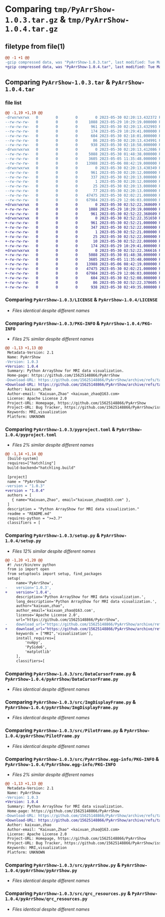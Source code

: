 # Comparing `tmp/PyArrShow-1.0.3.tar.gz` & `tmp/PyArrShow-1.0.4.tar.gz`

## filetype from file(1)

```diff
@@ -1 +1 @@
-gzip compressed data, was "PyArrShow-1.0.3.tar", last modified: Tue May 30 02:20:13 2023, max compression
+gzip compressed data, was "PyArrShow-1.0.4.tar", last modified: Tue May 30 02:52:22 2023, max compression
```

## Comparing `PyArrShow-1.0.3.tar` & `PyArrShow-1.0.4.tar`

### file list

```diff
@@ -1,19 +1,19 @@
-drwxrwxrwx   0        0        0        0 2023-05-30 02:20:13.432372 PyArrShow-1.0.3/
--rw-rw-rw-   0        0        0     1088 2023-05-29 10:29:19.000000 PyArrShow-1.0.3/LICENSE
--rw-rw-rw-   0        0        0      961 2023-05-30 02:20:13.432993 PyArrShow-1.0.3/PKG-INFO
--rw-rw-rw-   0        0        0      174 2023-05-29 10:29:41.000000 PyArrShow-1.0.3/README.md
--rw-rw-rw-   0        0        0      604 2023-05-30 02:18:01.000000 PyArrShow-1.0.3/pyproject.toml
--rw-rw-rw-   0        0        0       86 2023-05-30 02:20:13.434991 PyArrShow-1.0.3/setup.cfg
--rw-rw-rw-   0        0        0      938 2023-05-30 02:18:58.000000 PyArrShow-1.0.3/setup.py
-drwxrwxrwx   0        0        0        0 2023-05-30 02:20:13.412086 PyArrShow-1.0.3/src/
--rw-rw-rw-   0        0        0     5088 2023-05-30 01:48:38.000000 PyArrShow-1.0.3/src/DataCursorFrame.py
--rw-rw-rw-   0        0        0     3605 2023-05-05 11:35:48.000000 PyArrShow-1.0.3/src/ImgDisplayFrame.py
--rw-rw-rw-   0        0        0    13988 2023-05-06 08:42:19.000000 PyArrShow-1.0.3/src/PilotFrame.py
-drwxrwxrwx   0        0        0        0 2023-05-30 02:20:13.430349 PyArrShow-1.0.3/src/PyArrShow.egg-info/
--rw-rw-rw-   0        0        0      961 2023-05-30 02:20:12.000000 PyArrShow-1.0.3/src/PyArrShow.egg-info/PKG-INFO
--rw-rw-rw-   0        0        0      337 2023-05-30 02:20:13.000000 PyArrShow-1.0.3/src/PyArrShow.egg-info/SOURCES.txt
--rw-rw-rw-   0        0        0        1 2023-05-30 02:20:12.000000 PyArrShow-1.0.3/src/PyArrShow.egg-info/dependency_links.txt
--rw-rw-rw-   0        0        0       25 2023-05-30 02:20:13.000000 PyArrShow-1.0.3/src/PyArrShow.egg-info/requires.txt
--rw-rw-rw-   0        0        0       77 2023-05-30 02:20:13.000000 PyArrShow-1.0.3/src/PyArrShow.egg-info/top_level.txt
--rw-rw-rw-   0        0        0    47475 2023-05-30 02:02:21.000000 PyArrShow-1.0.3/src/pyArrShow.py
--rw-rw-rw-   0        0        0    67984 2023-05-29 12:06:03.000000 PyArrShow-1.0.3/src/qrc_resources.py
+drwxrwxrwx   0        0        0        0 2023-05-30 02:52:22.368609 PyArrShow-1.0.4/
+-rw-rw-rw-   0        0        0     1088 2023-05-29 10:29:19.000000 PyArrShow-1.0.4/LICENSE
+-rw-rw-rw-   0        0        0      961 2023-05-30 02:52:22.368609 PyArrShow-1.0.4/PKG-INFO
+drwxrwxrwx   0        0        0        0 2023-05-30 02:52:22.351650 PyArrShow-1.0.4/PyArrShow.egg-info/
+-rw-rw-rw-   0        0        0      961 2023-05-30 02:52:21.000000 PyArrShow-1.0.4/PyArrShow.egg-info/PKG-INFO
+-rw-rw-rw-   0        0        0      347 2023-05-30 02:52:22.000000 PyArrShow-1.0.4/PyArrShow.egg-info/SOURCES.txt
+-rw-rw-rw-   0        0        0        1 2023-05-30 02:52:21.000000 PyArrShow-1.0.4/PyArrShow.egg-info/dependency_links.txt
+-rw-rw-rw-   0        0        0       25 2023-05-30 02:52:22.000000 PyArrShow-1.0.4/PyArrShow.egg-info/requires.txt
+-rw-rw-rw-   0        0        0       10 2023-05-30 02:52:22.000000 PyArrShow-1.0.4/PyArrShow.egg-info/top_level.txt
+-rw-rw-rw-   0        0        0      174 2023-05-29 10:29:41.000000 PyArrShow-1.0.4/README.md
+drwxrwxrwx   0        0        0        0 2023-05-30 02:52:22.366616 PyArrShow-1.0.4/pyArrShow/
+-rw-rw-rw-   0        0        0     5088 2023-05-30 01:48:38.000000 PyArrShow-1.0.4/pyArrShow/DataCursorFrame.py
+-rw-rw-rw-   0        0        0     3605 2023-05-05 11:35:48.000000 PyArrShow-1.0.4/pyArrShow/ImgDisplayFrame.py
+-rw-rw-rw-   0        0        0    13988 2023-05-06 08:42:19.000000 PyArrShow-1.0.4/pyArrShow/PilotFrame.py
+-rw-rw-rw-   0        0        0    47475 2023-05-30 02:02:21.000000 PyArrShow-1.0.4/pyArrShow/pyArrShow.py
+-rw-rw-rw-   0        0        0    67984 2023-05-29 12:06:03.000000 PyArrShow-1.0.4/pyArrShow/qrc_resources.py
+-rw-rw-rw-   0        0        0      604 2023-05-30 02:52:08.000000 PyArrShow-1.0.4/pyproject.toml
+-rw-rw-rw-   0        0        0       86 2023-05-30 02:52:22.370605 PyArrShow-1.0.4/setup.cfg
+-rw-rw-rw-   0        0        0      938 2023-05-30 02:49:35.000000 PyArrShow-1.0.4/setup.py
```

### Comparing `PyArrShow-1.0.3/LICENSE` & `PyArrShow-1.0.4/LICENSE`

 * *Files identical despite different names*

### Comparing `PyArrShow-1.0.3/PKG-INFO` & `PyArrShow-1.0.4/PKG-INFO`

 * *Files 2% similar despite different names*

```diff
@@ -1,13 +1,13 @@
 Metadata-Version: 2.1
 Name: PyArrShow
-Version: 1.0.3
+Version: 1.0.4
 Summary: Python ArrayShow for MRI data visualization.
 Home-page: https://github.com/15625148866/PyArrShow
-Download-URL: https://github.com/15625148866/PyArrShow/archive/refs/tags/v1.0.3.tar.gz
+Download-URL: https://github.com/15625148866/PyArrShow/archive/refs/tags/v1.0.4.tar.gz
 Author: kaixuan,zhao
 Author-email: "Kaixuan,Zhao" <kaixuan_zhao@163.com>
 License: Apache License 2.0
 Project-URL: Homepage, https://github.com/15625148866/PyArrShow
 Project-URL: Bug Tracker, https://github.com/15625148866/PyArrShow/issues
 Keywords: MRI,visualization
 Platform: UNKNOWN
```

### Comparing `PyArrShow-1.0.3/pyproject.toml` & `PyArrShow-1.0.4/pyproject.toml`

 * *Files 2% similar despite different names*

```diff
@@ -1,14 +1,14 @@
 [build-system]
 requires=["hatchling"]
 build-backend="hatchling.build"
 
 [project]
 name = "PyArrShow"
-version = "1.0.3"
+version = "1.0.4"
 authors = [
   { name="Kaixuan,Zhao", email="kaixuan_zhao@163.com" },
 ]
 description = "Python ArrayShow for MRI data visualization."
 readme = "README.md"
 requires-python = ">=3.7"
 classifiers = [
```

### Comparing `PyArrShow-1.0.3/setup.py` & `PyArrShow-1.0.4/setup.py`

 * *Files 12% similar despite different names*

```diff
@@ -1,20 +1,20 @@
 #! /usr/bin/env python
 from io import open
 from setuptools import setup, find_packages
 setup(
     name='PyArrShow',
-    version='1.0.3',
+    version='1.0.4',
     description='Python ArrayShow for MRI data visualization.',
     long_description='Python ArrayShow for MRI data visualization.',
     author="kaixuan,zhao",
     author_email='kaixuan_zhao@163.com',
     license='Apache License 2.0',
     url="https://github.com/15625148866/PyArrShow",
-    download_url="https://github.com/15625148866/PyArrShow/archive/refs/tags/v1.0.3.tar.gz",
+    download_url="https://github.com/15625148866/PyArrShow/archive/refs/tags/v1.0.4.tar.gz",
     keywords = ["MRI",'visualization'],
     install_requires=[
         'numpy',
         'PySide6',
         'matplotlib'
     ],
     classifiers=[
```

### Comparing `PyArrShow-1.0.3/src/DataCursorFrame.py` & `PyArrShow-1.0.4/pyArrShow/DataCursorFrame.py`

 * *Files identical despite different names*

### Comparing `PyArrShow-1.0.3/src/ImgDisplayFrame.py` & `PyArrShow-1.0.4/pyArrShow/ImgDisplayFrame.py`

 * *Files identical despite different names*

### Comparing `PyArrShow-1.0.3/src/PilotFrame.py` & `PyArrShow-1.0.4/pyArrShow/PilotFrame.py`

 * *Files identical despite different names*

### Comparing `PyArrShow-1.0.3/src/PyArrShow.egg-info/PKG-INFO` & `PyArrShow-1.0.4/PyArrShow.egg-info/PKG-INFO`

 * *Files 2% similar despite different names*

```diff
@@ -1,13 +1,13 @@
 Metadata-Version: 2.1
 Name: PyArrShow
-Version: 1.0.3
+Version: 1.0.4
 Summary: Python ArrayShow for MRI data visualization.
 Home-page: https://github.com/15625148866/PyArrShow
-Download-URL: https://github.com/15625148866/PyArrShow/archive/refs/tags/v1.0.3.tar.gz
+Download-URL: https://github.com/15625148866/PyArrShow/archive/refs/tags/v1.0.4.tar.gz
 Author: kaixuan,zhao
 Author-email: "Kaixuan,Zhao" <kaixuan_zhao@163.com>
 License: Apache License 2.0
 Project-URL: Homepage, https://github.com/15625148866/PyArrShow
 Project-URL: Bug Tracker, https://github.com/15625148866/PyArrShow/issues
 Keywords: MRI,visualization
 Platform: UNKNOWN
```

### Comparing `PyArrShow-1.0.3/src/pyArrShow.py` & `PyArrShow-1.0.4/pyArrShow/pyArrShow.py`

 * *Files identical despite different names*

### Comparing `PyArrShow-1.0.3/src/qrc_resources.py` & `PyArrShow-1.0.4/pyArrShow/qrc_resources.py`

 * *Files identical despite different names*

